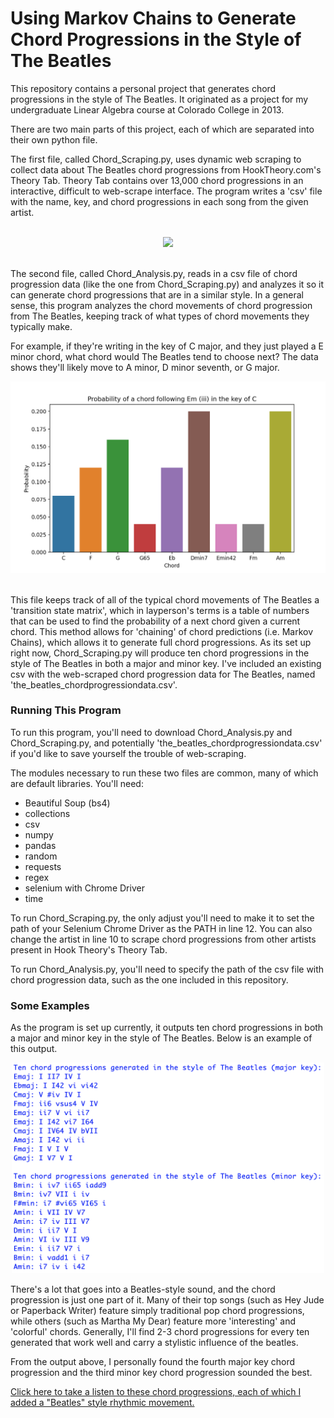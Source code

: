 # Using Markov Chains to Generate Chord Progressions in the Style of The Beatles

This repository contains a personal project that generates chord progressions in the style of The Beatles. It originated as a project for my undergraduate Linear Algebra course at Colorado College in 2013. 

There are two main parts of this project, each of which are separated into their own python file. 

The first file, called Chord_Scraping.py, uses dynamic web scraping to collect data about The Beatles chord progressions from HookTheory.com's Theory Tab. Theory Tab contains over 13,000 chord progressions in an interactive, difficult to web-scrape interface. The program writes a 'csv' file with the name, key, and chord progressions in each song from the given artist.   
<br>

<center><img src="https://www.hooktheory.com/images/controllers/press/TT-1.jpg"></center>
<br>


The second file, called Chord_Analysis.py, reads in a csv file of chord progression data (like the one from Chord_Scraping.py) and analyzes it so it can generate chord progressions that are in a similar style. In a general sense, this program analyzes the chord movements of chord progression from The Beatles, keeping track of what types of chord movements they typically make. 

For example, if they're writing in the key of C major, and they just played a E minor chord, what chord would The Beatles tend to choose next? The data shows they'll likely move to A minor, D minor seventh, or G major. 
<p align="center">
  <img src='https://raw.githubusercontent.com/connorobrien/BeatlesStyleChordProgressions/main/Em_in_C_probabilities.png' width="700">
</p>
<br>
This file keeps track of all of the typical chord movements of The Beatles a 'transition state matrix', which in layperson's terms is a table of numbers that can be used to find the probability of a next chord given a current chord. This method allows for 'chaining' of chord predictions (i.e. Markov Chains), which allows it to generate full chord progressions. As its set up right now, Chord_Scraping.py will produce ten chord progressions in the style of The Beatles in both a major and minor key. I've included an existing csv with the web-scraped chord progression data for The Beatles, named 'the_beatles_chordprogressiondata.csv'.   

<h3>Running This Program</h3>

To run this program, you'll need to download Chord_Analysis.py and Chord_Scraping.py, and potentially 'the_beatles_chordprogressiondata.csv' if you'd like to save yourself the trouble of web-scraping.

The modules necessary to run these two files are common, many of which are default libraries. You'll need:

<ul>
<li>Beautiful Soup (bs4)</li>
<li>collections</li>
<li>csv</li>
<li>numpy</li>
<li>pandas</li>
<li>random</li>
<li>requests</li>
<li>regex</li>
<li>selenium with Chrome Driver</li>
<li>time</li>
</ul>

To run Chord_Scraping.py, the only adjust you'll need to make it to set the path of your Selenium Chrome Driver as the PATH in line 12. You can also change the artist in line 10 to scrape chord progressions from other artists present in Hook Theory's Theory Tab. 

To run Chord_Analysis.py, you'll need to specify the path of the csv file with chord progression data, such as the one included in this repository. 

<h3>Some Examples</h3>

As the program is set up currently, it outputs ten chord progressions in both a major and minor key in the style of The Beatles. Below is an example of this output.

<p align="center">
  <img src='https://raw.githubusercontent.com/connorobrien/BeatlesStyleChordProgressions/main/Output_Example.png' width="500">
</p>

There's a lot that goes into a Beatles-style sound, and the chord progression is just one part of it. Many of their top songs (such as Hey Jude or Paperback Writer) feature simply traditional pop chord progressions, while others (such as Martha My Dear) feature more 'interesting' and 'colorful' chords. Generally, I'll find 2-3 chord progressions for every ten generated that work well and carry a stylistic influence of the beatles.

From the output above, I personally found the fourth major key chord progression and the third minor key chord progression sounded the best. 

[Click here to take a listen to these chord progressions, each of which I added a "Beatles" style rhythmic movement.](soundcloud.com)
